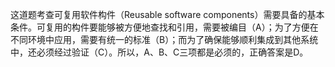 这道题考查可复用软件构件（Reusable software components）需要具备的基本条件。可复用的构件要能够被方便地查找和引用，需要被编目（A）；为了方便在不同环境中应用，需要有统一的标准（B）；而为了确保能够顺利集成到其他系统中，还必须经过验证（C）。所以，A、B、C三项都是必须的，正确答案是D。